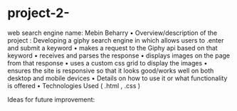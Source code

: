 # project-2-
web search engine 
name: Mebin Beharry
• Overview/description of the project : Developing a giphy search engine in which allows users to 
.enter and submit a keyword 
• makes a request to the Giphy api based on that keyword 
• receives and parses the response 
• displays images on the page from that response 
• uses a custom css grid to display the images 
• ensures the site is responsive so that it looks good/works well on both desktop and mobile 
devices
• Details on how to use it or what functionality is offered 
• Technologies Used ( .html , .css ) 


 Ideas for future improvement:
